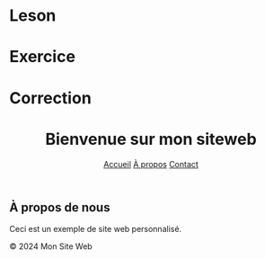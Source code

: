 # Leson
# Exercice
# Correction
<!DOCTYPE html>
<html lang="fr">
<head>
    <meta charset="UTF-8">
    <meta name="viewport" content="width=device-width, initial-scale=1.0">
    <title>Mon Site Web</title>
    <link rel="stylesheet" href="Teste.css">
</head>
<body>
    <header>
        <h1>Bienvenue sur mon siteweb</h1>
        <nav>
            <a href="#">Accueil</a>
            <a href="#">À propos</a>
            <a href="#">Contact</a>
        </nav>
    </header>
    <main>
        <section>
            <h2>À propos de nous</h2>
            <p>Ceci est un exemple de site web personnalisé.</p>
        </section>
    </main>
    <footer>
        <p>&copy; 2024 Mon Site Web</p>
    </footer>
    <script src="Teste.js"></script>
</body>
</html>
